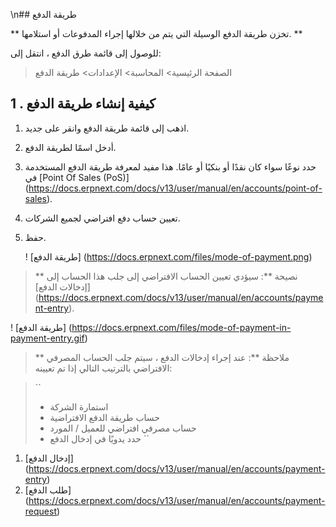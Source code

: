 \n## طريقة الدفع

** تخزن طريقة الدفع الوسيلة التي يتم من خلالها إجراء المدفوعات أو استلامها. **

للوصول إلى قائمة طرق الدفع ، انتقل إلى:

> الصفحة الرئيسية> المحاسبة> الإعدادات> طريقة الدفع

## 1 \. كيفية إنشاء طريقة الدفع

1. اذهب إلى قائمة طريقة الدفع وانقر على جديد.
2. أدخل اسمًا لطريقة الدفع.
3. حدد نوعًا سواء كان نقدًا أو بنكيًا أو عامًا. هذا مفيد لمعرفة طريقة الدفع المستخدمة في [Point Of Sales (PoS)] (https://docs.erpnext.com/docs/v13/user/manual/en/accounts/point-of-sales).
4. تعيين حساب دفع افتراضي لجميع الشركات.
5. حفظ.
    
    ! [طريقة الدفع] (https://docs.erpnext.com/files/mode-of-payment.png)
    

> ** نصيحة **: سيؤدي تعيين الحساب الافتراضي إلى جلب هذا الحساب إلى [إدخالات الدفع] (https://docs.erpnext.com/docs/v13/user/manual/en/accounts/payment-entry).

! [طريقة الدفع] (https://docs.erpnext.com/files/mode-of-payment-in-payment-entry.gif)

> ** ملاحظة **: عند إجراء إدخالات الدفع ، سيتم جلب الحساب المصرفي الافتراضي بالترتيب التالي إذا تم تعيينه:

> ``
> * استمارة الشركة
> * حساب طريقة الدفع الافتراضية
> * حساب مصرفي افتراضي للعميل / المورد
> * حدد يدويًا في إدخال الدفع
> ``

1. [إدخال الدفع] (https://docs.erpnext.com/docs/v13/user/manual/en/accounts/payment-entry)
2. [طلب الدفع] (https://docs.erpnext.com/docs/v13/user/manual/en/accounts/payment-request)